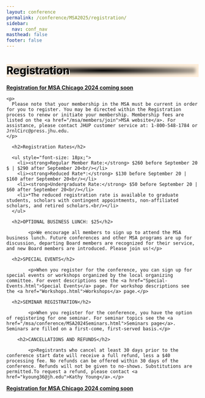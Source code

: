 ```yaml
---
layout: conference
permalink: /conference/MSA2025/registration/
sidebar:
  nav: conf_nav
masthead: false
footer: false
---
```



<div class="page__hero--overlay"
  style="background-color: #000; color: 1e6cb6; box-shadow: 0 0 8px 8px rgb(254, 239, 220) inset; background-image: radial-gradient(rgba(0, 0, 0, 0), rgba(254, 239, 220, 1)), url(/msa/conference/MSA2025/assets/subway_2022_salmon.jpeg);">
	<div class="wrapper">
	  <h1 id="page-title" class="page__title" itemprop="headline" style="color: black; text-shadow: 2px 2px white;">       
		  Registration       
	  </h1> 
	</div>
</div>

<body>

<div>

  <p><strong><a target="_blank" href="/msa/members/conference">Registration for MSA Chicago 2024 coming soon</a></strong></p>

    <p>
      Please note that your membership in the MSA must be current in order for you to register. You may be directed within the Registration process to renew or initiate your membership. Membership fees are listed on the <a href="/msa/members/join">MSA website</a>. For assistance, please contact JHUP customer service at: 1-800-548-1784 or JrnlCirc@press.jhu.edu.
    </p>
	
      <h2>Registration Rates</h2>
	  
      <ul style="font-size: 18px;">
        <li><strong>Regular Member Rate:</strong> $260 before September 20 $ | $290 after September 20<br/></li>
        <li><strong>Reduced Rate*:</strong> $130 before September 20 | $160 after September 20<br/></li>
		<li><strong>Undergraduate Rate:</strong> $50 before September 20 | $60 after September 20<br/></li>
		<li>*The reduced registration rate is available to graduate students, scholars with contingent appointments, non-affiliated scholars, and retired scholars.<br/></li>
      </ul>

      <h2>OPTIONAL BUSINESS LUNCH: $25</h2>
	  
			<p>We encourage all members to sign up to attend the MSA business lunch. Future conferences and other MSA programs are up for discussion, departing Board members are recognized for their service, and new Board members are introduced. Please join us!</p>

	  <h2>SPECIAL EVENTS</h2>
	  
			<p>When you register for the conference, you can sign up for special events or workshops organized by the local organizing committee. For event descriptions see the <a href="Special-Events.html">Special Events</a> page. For workshop descriptions see the <a href="Workshops.html">Workshops</a> page.</p>

      <h2>SEMINAR REGISTRATION</h2>
	  
			<p>When you register for the conference, you have the option of registering for one seminar. For seminar topics see the <a href="/msa/conference/MSA2024Seminars.html">Seminars page</a>. Seminars are filled on a first-come, first-served basis.</p>

		<h2>CANCELLATIONS AND REFUNDS</h2>
	  
			<p>Registrants who cancel at least 30 days prior to the conference start date will receive a full refund, less a $40 processing fee. No refunds can be offered within 30 days of the conference. Refunds will not be given to no-shows. Substitutions are permitted.To request a refund, please contact <a href="kyoung36@jh.edu">Kathy Young</a>.</p>

  <p><strong><a target="_blank" href="/msa/members/conference">Registration for MSA Chicago 2024 coming soon</a></strong></p>
			

			
<!--	  
      <li><strong>After September 15:</strong> </li>
      <ul>
        <li>Reduced Rate: $95<br/></li>
        <li>Regular Rate: $195</li>
      </ul>
    </ul>

    <p>These fees and any associated with the optional
    Business Lunch or for Special Events such as the Art Institute and American
    Writers Museum tour must be paid in advance through our 
    <a style="font-size:2em" href='/msa/members/conference'>online registration portal</a>.
    </p>

    <p>
      Remote-only participants (those <i>only</i> attending a seminar remotely)  are eligible for the reduced registration fee regardless of professional status. At present our remote participation offerings are limited to those seminars that are designated as such.  If conditions change such that we are able to offer additional options for remote participation later on, we will make an announcement at that time.
    </p>
    <p>Please note that your membership in the MSA
    must be current in order for you to register, so you may be directed within the
    Registration process to renew or initiate your membership.  Membership fees are
    listed on the MSA website at 
    <a href="/msa/members/join">/msa/members/join</a>.</p>

        <p>
            Customer orders, refunds, and other account questions should be directed to the Johns Hopkins University Press in-house Customer Service team at this address: <a href="mailto: jrnlcirc@press.jhu.edu">jrnlcirc@press.jhu.edu</a>.  Reimbursement requests must be made two weeks <i>before</i> the conference begins (21 October at the latest).
        </p>
    </div>

</div> <!-- .post -->

</div>

</body>